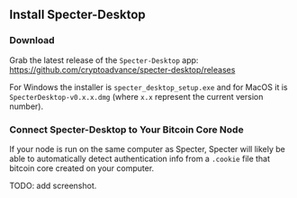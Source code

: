## Install Specter-Desktop


### Download
Grab the latest release of the `Specter-Desktop` app:  
<https://github.com/cryptoadvance/specter-desktop/releases>

For Windows the installer is `specter_desktop_setup.exe` and for MacOS it is `SpecterDesktop-v0.x.x.dmg` (where `x.x` represent the current version number).

### Connect Specter-Desktop to Your Bitcoin Core Node
If your node is run on the same computer as Specter, Specter will likely be able to automatically detect authentication info from a `.cookie` file that bitcoin core created on your computer.

TODO: add screenshot.

